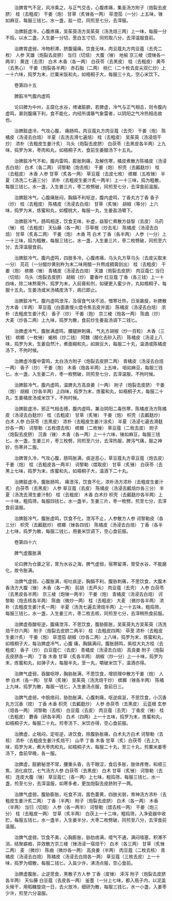 <!-- { "loadSidebar": true } -->
　　治脾胃气不足，风冷乘之，与正气交击，心腹疼痛，集圣汤方附子（炮裂去皮脐） 桂（去粗皮） 干姜（炮） 甘草（炙锉各一两） 荜澄茄（一分）上五味，锉如麻豆，每服三钱匕，水一盏，盐一捻，同煎至七分，去滓服。

　　治脾脏虚冷，心腹疼痛，吴茱萸汤方吴茱萸（汤洗焙三两）上一味，每服一分不捣，以水二盏，入生姜一分切，葱白五寸切，同煎取八分，去滓温服食前。

　　治脾胃虚弱，冷物积滞，脐腹撮痛，饮食无味，肉豆蔻丸方肉豆蔻（去壳二枚） 人参 天雄（炮裂去皮脐） 当归（切焙） 大腹（锉） 地榆 京三棱（煨锉各一两半） 黄连（去须） 白术 木香（各一两） 白茯苓（去黑皮） 桂（去粗皮） 黄芩（去黑心） 干姜（炮裂各半两） 赤石脂（二两） 桃仁（二十枚去皮尖双仁炒）上一十六味，捣罗为末，烂粟米饭和丸，如梧桐子大，每服三十丸，空心米饮下。

　　卷第四十五

　　脾脏冷气腹内虚鸣

　　论曰脾为中州，主腐化水谷，埤诸脏腑，若脾虚，冷气与正气相击，则令腹内虚鸣，甚则腹痛下利，食不能化，内经所谓暴气象雷者，以阴阳之气冷热相击故也。

　　治脾脏虚冷，气攻心腹， 痛肠鸣，肉豆蔻丸方肉豆蔻（去壳） 干姜（炮） 陈橘皮（汤浸去白焙） 半夏（去洗去滑七遍焙） 桂（去粗皮） 吴茱萸（汤浸焙干炒） 浓朴（去粗皮生姜汁炙） 乌头（炮裂去皮脐） 白茯苓（去黑皮各半两）上九味，捣罗为末，枣肉和丸，如梧桐子大，食前生姜醋汤下十五丸。

　　治脾脏冷气不和，腹内雷鸣，膨胀刺痛，及解伤寒，橘皮煮散方陈橘皮（汤浸去白焙） 白术（各二两） 诃黎勒（炮去核） 干姜（炮） 枳壳（去瓤麸炒） 桂（去粗皮） 木香 人参 甘草（炙各一两） 草豆蔻（去皮七枚） 槟榔（五枚锉） 半夏（汤洗二七遍三分） 浓朴（去粗皮生姜汁炙一两半）上一十三味，捣为粗散，每服三钱匕，水一盏，入生姜三片，枣二枚劈破，同煎至七分，去滓食前温服。

　　治脾脏冷气，心腹痛胀闷，胸膈不利呕逆，腹内虚鸣，丁香丸方丁香 香子（炒） 桂（去粗皮） 陈橘皮（汤浸去白焙） 甘草（炙锉） 胡椒（等分）上六味，捣罗为末，炼蜜和丸，如樱桃大，每服一丸，生姜盐汤嚼下。

　　治脾脏冷气，肠鸣相逐，饮食无味，补虚，益智仁煮散方益智（去皮） 乌药（锉） 桂（去粗皮） 天仙藤（各一两） 莎草根（炒去毛） 陈橘皮（汤浸去白焙） 甘草（炙各二两） 干姜（炮） 木香 芎 白术 丁香（各半两） 人参（一分）上一十三味，捣为粗散，每服三钱匕，水一盏，入生姜三片，枣二枚劈破，同煎至六分，去滓温服食前。

　　治脾脏冷气，腹内虚鸣，四肢多冷，心腹疼痛，乌头丸方草乌头（去皮尖取末一分） 芫花（一分醋炒黄别杵为末二味用醋一升熬成稠膏刮出） 桂（去粗皮） 干姜（炮） 槟榔（锉） 青橘皮（汤浸去白焙） 天雄（炮裂去皮脐） 肉豆蔻仁 当归（切焙） 乌头（炮裂去皮脐） 胡椒（炒） 藿香叶 红豆蔻 丁香（各三钱）上一十四味，除二味熬膏外，捣罗为末，入前膏和剂，如硬更入蜜少许，丸如梧桐子，每服十五丸，生姜汤或米汤橘皮汤下，病已即止。

　　治脾脏冷气，腹内虚鸣泄泻，及宿食气块不消，憎寒壮热，日渐羸瘦，补脾散方木香（半两） 草豆蔻（白面裹慢火煨令焦去皮并面） 陈橘皮（汤浸去白焙） 浓朴（去粗皮生姜汁炙） 香子（炒） 干姜（炮） 京三棱（炮各一两） 陈曲（炒） 大麦（炒各二两）上九味，捣罗为散，食前炒生姜盐汤调下二钱匕。

　　治脾虚冷气，腹胀满虚鸣，腰腿肿刺痛， 气丸方胡椒（炒一百粒） 木香（三钱） 槟榔（一枚锉） 蝎梢（炒二钱） 阿魏（醋化去砂入药） 陈橘皮（汤浸上八味，捣罗为末，生姜自然汁，煮面糊和丸，如豌豆大，每服二十丸，温酒或陈橘皮汤下，不拘时候。

　　治脾虚冷腹中雷鸣，太白汤方附子（炮裂去皮脐二两） 青橘皮（汤浸去白焙一两） 香子（炒） 干姜（炮） 木香（炮各半两）上五味， 咀如麻豆，每服三钱匕，水一盏，入生姜二片，枣一枚劈破，同煎至七分，去滓温服，不拘时候。

　　治脾脏冷气，腹内虚鸣，温脾丸方高良姜（一两） 附子（炮裂去皮脐） 干姜（炮） 胡椒（炒各半两）上四味，捣罗为末，炼蜜和丸，如梧桐子大，每服二十丸，生姜橘皮汤或米饮下，不拘时候。

　　治脾脏虚冷，邪正气相击搏，腹内虚鸣，兼治阴阳二毒伤寒，陈橘皮汤方陈橘皮（汤浸去白麸炒） 桂（去粗皮） 甘草（炙锉） 干姜（炮） 枳壳（去瓤麸炒） 白术 人参 白茯苓（去黑皮） 浓朴（去粗皮生姜汁涂炙） 半夏（汤浸七遍去滑麸炒各一两） 诃黎勒（五枚煨去核） 槟榔（二枚锉） 草豆蔻（二枚去皮） 附子（炮裂去皮脐） 沉香（锉） 木香（各一两）上一十六味，锉如麻豆，每服三钱匕，水一盏，生姜三片，枣三枚劈，同煎至六分，去滓热服，脾泻气痛，服之神妙，伤寒并二服。

　　治脾胃久冷，气攻心腹，肠鸣胀满，痰逆恶心，草豆蔻丸方草豆蔻（炮去皮） 干姜（炮） 桂（去粗皮各一两半） 诃黎勒（煨取皮） 甘草（炙锉） 白茯苓（去黑上七味，捣罗为末，炼蜜和丸，如梧桐子大，温酒下二十丸。

　　治脾脏虚冷，腹胀肠鸣， 痛泄泻，饮食不化，浓朴汤方浓朴（去粗皮生姜汁炙） 白茯苓（去黑皮） 人参 草豆蔻（去皮） 陈橘皮（汤浸去瓤焙炒各三分） 半夏（汤洗去滑生姜汁制） 桂（去粗皮） 木香 白术炒 枳壳（去瓤麸炒各半两）上一十味，粗捣筛，每服四钱匕，水一盏半，生姜三片，枣一枚劈，煎至七分，去滓食前温服。

　　治脾脏冷气，腹胀虚鸣，饮食不化，泄泻不止，人参散方人参 诃黎勒皮（各三分） 枳壳（去瓤麸炒） 槟榔（锉各四钱） 陈橘皮（汤浸去白焙） 丁香（各半上七味，捣罗为散，每服二钱匕，用姜米饮调下，空心食前服。

　　卷第四十六

　　脾气虚腹胀满

　　论曰脾为仓廪之官，胃为水谷之海，脾气虚弱，宿寒留滞，胃受水谷，不能磨化，故令胀满。

　　治脾气虚弱，心腹胀满，呕吐痰逆，胸膈不利，腹胁刺痛，不思饮食，大腹木香汤方大腹（锉） 木香（各一两） 前胡（去芦头） 肉豆蔻（去壳） 人参 白茯苓（去黑皮各半两） 京三棱（炮锉一两半） 干姜（炮） 青橘皮（汤浸去白焙） 诃黎勒（炮去核各半两） 陈曲（微炒一两） 桂（去粗皮） 大麦 （微炒各半两） 浓朴（去粗皮生姜汁炙一两） 半夏（汤洗七遍去滑焙半两）上一十五味，粗捣筛，每服三钱匕，水一盏，入生姜三片，枣二枚去核，同煎至七分，去滓稍热食前服。

　　治脾虚吞酸呕逆，腹痛泄泻，不思饮食，腹胁膨胀，吴茱萸丸方吴茱萸（汤洗焙干炒六两） 附子（炮裂去皮脐二两半） 桂（去粗皮四两） 荜茇 浓朴（去粗皮生姜汁炙） 干姜（炮） 荜澄茄 胡椒（炒各二两）上八味，捣罗为末，炼蜜和丸，如梧桐子大，每治脾虚冷气，心腹 痛，胸膈满闷，腹胀肠鸣，紫桂大丸方桂（去粗皮） 香子（炒） 白豆蔻仁（去皮） 青橘皮（汤浸去白焙） 高良姜 附子（炮裂去皮脐各一两） 丁香 木香 甘草（炙各半两） 胡椒（炒一分）上一十味，捣罗为末，炼蜜和丸，如弹子大，每服半丸，至一丸，嚼破米饮下，温酒亦得。

　　治脾气虚弱，吞酸呕哕，胸胁胀满，不思饮食，增损理中散方干姜（炮） 人参 白术（各一两） 甘草（炙锉） 吴茱萸（汤洗焙干炒） 槟榔（锉各半两） 陈橘上九味，捣罗为散，每服一钱匕，入生姜汤点服，食前日三。

　　治脾气虚弱，中脘痞闷，胁肋胀满，心腹刺痛，呕逆痰涎，不思饮食，小沉香丸方沉香（镑） 丁香 木香 枳壳（去瓤麸炒） 人参 赤茯苓（去黑皮） 云蓝根 玄参（焙各一两） 诃黎勒（去核） 白豆蔻（去皮） 肉豆蔻（去壳） 丁香皮（锉） 桂（去粗皮） 麝香（研各半两） 白术（四两）上一十五味，捣罗为末，炼蜜和丸，如梧桐子大，每服二十丸，煎枣汤下，米饮亦得，空心食前服。

　　治脾虚，止喘闷，定呕逆，进饮食，除腹胁胀痛，白术丸方白术 诃黎勒（去核） 浓朴（去粗皮生姜汁炙焙干） 山芋 丁香 木香 甘草（炙）白茯苓（去上九味，捣罗为末，煮大枣肉和丸，如梧桐子大，每服二十丸，至三十丸，煎粟米姜枣汤下，食前早晚，各一服。

　　治脾虚，脏腑秘泄不常，腰重头昏，舌干眼涩，食后多胀，肢体疼倦，和顺三焦，消化痰饮，七气汤方人参 白茯苓（去黑皮） 白术 甘草（炙锉） 诃黎勒（去核） 连皮大腹（锉） 草豆蔻仁（各一两）上七味，粗捣筛，每服三钱匕，水一盏，煎至七分，去滓温服，如寒多者，更加炮裂去皮脐附子一两。

　　治脾气虚弱，腹胁膨胀，吃食不消，面色萎黄，四肢劣弱，育神汤方浓朴（去粗皮生姜汁炙二两） 丁香（半两） 附子（炮裂去皮脐） 白术（各一两） 木香（半两） 当归（切焙） 人参（各一两半） 诃黎勒（煨去核一两） 干姜（炮三分） 桂（去粗皮一两） 甘草（炙半两） 白茯上一十二味，粗捣筛，入净瓷器中收贮，每服五钱匕，水一盏半，入生姜半分，大枣二枚劈破，同煎至八分，去滓食前温服。

　　治脾气虚弱，饮食不美，心胸膨胀，胁肋痞满，噫气不通，满闷噎塞，积滞不消，结聚癖瘕，异效散方京三棱（锉汤浸一宿焙干） 白术（各三两） 甘草（炙锉二两） 麦 （微炒） 陈曲（微炒各一两） 高良姜（半两） 肉豆蔻（二枚去核） 青橘皮（汤浸去白焙） 陈橘皮（汤浸去白焙各一两） 草豆蔻（三枚去皮）上一十味，捣罗为细散，每服二钱匕，入盐少许，沸汤点服，空心食前。

　　治脾虚腹胀，止逆思食，黑散子方人参 丁香（皮锉） 泽泻 附子（炮裂去皮脐各半两） 天仙藤 白豆蔻（去皮各一两） 釜墨（一分上七味，都入瓶子内，以泥盖头候干，用稻糠旋烧一日，去火放冷，细研为散，每服三钱匕，水一小盏，入姜枣少许，煎至六分温服。

